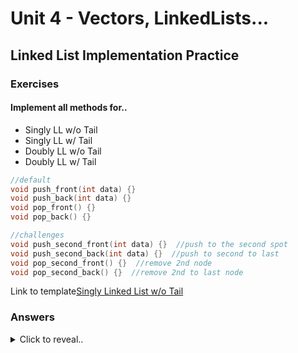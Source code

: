 # Unit 4 - Vectors, LinkedLists...
## Linked List Implementation Practice
### Exercises
#### Implement all methods for..
- Singly LL w/o Tail 
- Singly LL w/ Tail
- Doubly LL w/o Tail
- Doubly LL w/ Tail
```cpp
//default
void push_front(int data) {}
void push_back(int data) {}
void pop_front() {}
void pop_back() {}

//challenges
void push_second_front(int data) {}  //push to the second spot
void push_second_back(int data) {}  //push to second to last
void pop_second_front() {}  //remove 2nd node
void pop_second_back() {}  //remove 2nd to last node
```

Link to template[Singly Linked List w/o Tail](SinglyLL.cpp)

### Answers
<details>
  <summary>Click to reveal..</summary>

  ### Singly Linked List w/o Tail
  ```cpp
    test
  ```
  ### Singly Linked List w/ Tail
   ```cpp
  
  ```

  ### Doubly Linked List w/o Tail
   ```cpp
  
    ```

### Doubly Linked List w/ Tail
   ```cpp
  
    ```
  
</details>















## Methods and Runtimes
### Vectors
- push_back(T val) O(1)
- pop_back() O(1)
- operator[] O(1)
- can't push front with vectors

### Singly Linked List w/o Tail Pointer
- push_back(T val) O(n)
- pop_back() O(n)
- push_front(T val) O(1)
- pop_front() O(1)

### Singly Linked List w/ Tail Pointer
- push_back(T val) O(1)
- pop_back() O(n) (* important!)
- push_front(T val) O(1)
- pop_front() O(1)

### Doubly Linked List w/o Tail Pointer
- push_back(T val) O(n)
- pop_back() O(n)
- push_front(T val) O(1)
- pop_front() O(1)

### Doubly Linked List w/ Tail Pointer
- push_back(T val) O(1)
- pop_back() O(1) 
- push_front(T val) O(1)
- pop_front() O(1)


